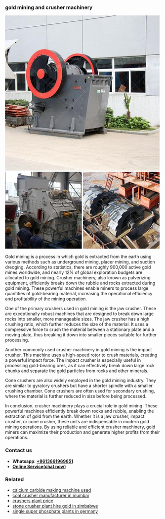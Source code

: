 <h3>gold mining and crusher machinery</h3><img src='1706755782.jpg' alt=''><p>Gold mining is a process in which gold is extracted from the earth using various methods such as underground mining, placer mining, and suction dredging. According to statistics, there are roughly 900,000 active gold mines worldwide, and nearly 12% of global exploration budgets are allocated to gold mining. Crusher machinery, also known as pulverizing equipment, efficiently breaks down the rubble and rocks extracted during gold mining. These powerful machines enable miners to process large quantities of gold-bearing material, increasing the operational efficiency and profitability of the mining operation.</p><p>One of the primary crushers used in gold mining is the jaw crusher. These are exceptionally robust machines that are designed to break down large rocks into smaller, more manageable sizes. The jaw crusher has a high crushing ratio, which further reduces the size of the material. It uses a compressive force to crush the material between a stationary plate and a moving plate, thus breaking it down into smaller pieces suitable for further processing.</p><p>Another commonly used crusher machinery in gold mining is the impact crusher. This machine uses a high-speed rotor to crush materials, creating a powerful impact force. The impact crusher is especially useful in processing gold-bearing ores, as it can effectively break down large rock chunks and separate the gold particles from rocks and other minerals.</p><p>Cone crushers are also widely employed in the gold mining industry. They are similar to gyratory crushers but have a shorter spindle with a smaller crushing chamber. Cone crushers are often used for secondary crushing, where the material is further reduced in size before being processed.</p><p>In conclusion, crusher machinery plays a crucial role in gold mining. These powerful machines efficiently break down rocks and rubble, enabling the extraction of gold from the earth. Whether it is a jaw crusher, impact crusher, or cone crusher, these units are indispensable in modern gold mining operations. By using reliable and efficient crusher machinery, gold miners can maximize their production and generate higher profits from their operations.</p><h3>Contact us</h3><ul><li><strong>Whatsapp:&nbsp;<a href="https://wa.me/8613661969651">+8613661969651</a></strong></li><li><a href="https://swt.shibang-china.com/?git&amp;zhl&amp;gold mining and crusher machinery"><strong>Online Service(chat now)</strong></a></li></ul><h3>Related</h3><ul><li><a href='calcium carbide making machine used.md'>calcium carbide making machine used</a></li><li><a href='coal crusher manufacturer in mumbai.md'>coal crusher manufacturer in mumbai</a></li><li><a href='crushers plant price.md'>crushers plant price</a></li><li><a href='stone crusher plant hire gold in zimbabwe.md'>stone crusher plant hire gold in zimbabwe</a></li><li><a href='single super phosphate plants in germany.md'>single super phosphate plants in germany</a></li></ul>